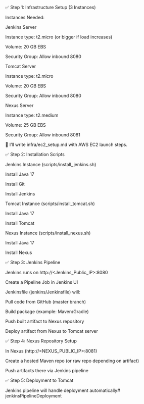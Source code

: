 ✅ Step 1: Infrastructure Setup (3 Instances)

Instances Needed:

Jenkins Server

Instance type: t2.micro (or bigger if load increases)

Volume: 20 GB EBS

Security Group: Allow inbound 8080

Tomcat Server

Instance type: t2.micro

Volume: 20 GB EBS

Security Group: Allow inbound 8080

Nexus Server

Instance type: t2.medium

Volume: 25 GB EBS

Security Group: Allow inbound 8081

📌 I’ll write infra/ec2_setup.md with AWS EC2 launch steps.

✅ Step 2: Installation Scripts

Jenkins Instance (scripts/install_jenkins.sh)

Install Java 17

Install Git

Install Jenkins

Tomcat Instance (scripts/install_tomcat.sh)

Install Java 17

Install Tomcat

Nexus Instance (scripts/install_nexus.sh)

Install Java 17

Install Nexus

✅ Step 3: Jenkins Pipeline

Jenkins runs on http://<Jenkins_Public_IP>:8080

Create a Pipeline Job in Jenkins UI

Jenkinsfile (jenkins/Jenkinsfile) will:

Pull code from GitHub (master branch)

Build package (example: Maven/Gradle)

Push built artifact to Nexus repository

Deploy artifact from Nexus to Tomcat server

✅ Step 4: Nexus Repository Setup

In Nexus (http://<NEXUS_PUBLIC_IP>:8081)

Create a hosted Maven repo (or raw repo depending on artifact)

Push artifacts there via Jenkins pipeline


✅ Step 5: Deployment to Tomcat

Jenkins pipeline will handle deployment automatically# jenkinsPipelineDeployment
